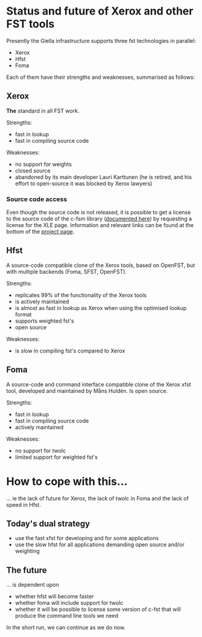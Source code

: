 # Status and future of Xerox and other FST tools

Presently the Giella infrastructure supports three fst technologies in parallel:
* Xerox
* Hfst
* Foma

Each of them have their strengths and weaknesses, summarised as follows:

## Xerox

**The** standard in all FST work.

Strengths:
* fast in lookup
* fast in compiling source code

Weaknesses:
* no support for weights
* closed source
* abandoned by its main developer Lauri Karttunen (he is retired, and his
  effort to open-source it was blocked by Xerox lawyers)

### Source code access

Even though the source code is not released, it is possible to get a license to
the source code of the c-fsm library
([documented here](http://web.stanford.edu/~laurik/publications/cfsm_api.pdf))
by requesting a license for the XLE page. Information and relevant links can be
found at the bottom of the
[project page](http://ling.uni-konstanz.de/pages/xle/).

## Hfst

A source-code compatible clone of the Xerox tools, based on OpenFST, but with
multiple backends (Foma, SFST, OpenFST).

Strengths:
* replicates 99% of the functionality of the Xerox tools
* is actively maintained
* is almost as fast in lookup as Xerox when using the optimised lookup format
* supports weighted fst's
* open source

Weaknesses:
* is slow in compiling fst's compared to Xerox

## Foma

A source-code and command interface compatible clone of the Xerox xfst tool,
developed and maintained by Måns Huldén. Is open source.

Strengths:
* fast in lookup
* fast in compiling source code
* actively maintained

Weaknesses:
* no support for twolc
* limited support for weighted fst's

# How to cope with this...

... ie the lack of future for Xerox, the lack of twolc in Foma and the lack of
speed in Hfst.

## Today's dual strategy

* use the fast xfst for developing and for some applications
* use the slow hfst for all applications demanding open source and/or weighting

## The future

... is dependent upon

* whether hfst will become faster
* whether foma will include support for twolc
* whether it will be possible to license some version of c-fst that will
  produce the command line tools we need

In the short run, we can continue as we do now.
